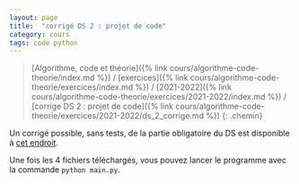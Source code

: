 ```yaml
---
layout: page
title:  "corrigé DS 2 : projet de code"
category: cours
tags: code python
---
```


> [Algorithme, code et théorie]({% link cours/algorithme-code-theorie/index.md %}) / [exercices]({% link cours/algorithme-code-theorie/exercices/index.md %}) / [2021-2022]({% link cours/algorithme-code-theorie/exercices/2021-2022/index.md %}) / [corrige DS 2 : projet de code]({% link cours/algorithme-code-theorie/exercices/2021-2022/ds_2_corrige.md %})
{: .chemin}


Un corrigé possible, sans tests, de la partie obligatoire du DS est disponible à [cet endroit](https://github.com/FrancoisBrucker/cours_informatique/tree/master/docs/cours/algorithme-code-theorie/exercices/2021-2022/ds_2_code).

Une fois les 4 fichiers téléchargés, vous pouvez lancer le programme avec la commande `python main.py`.
